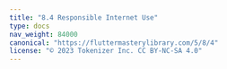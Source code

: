 ```yaml
---
title: "8.4 Responsible Internet Use"
type: docs
nav_weight: 84000
canonical: "https://fluttermasterylibrary.com/5/8/4"
license: "© 2023 Tokenizer Inc. CC BY-NC-SA 4.0"
---
```

